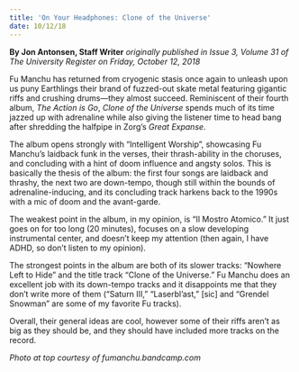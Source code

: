 ```yaml
---
title: 'On Your Headphones: Clone of the Universe'
date: 10/12/18
---
```


**By Jon Antonsen, Staff Writer** _originally published in Issue 3, Volume 31 of The University Register on Friday, October 12, 2018_

Fu Manchu has returned from cryogenic stasis once again to unleash upon us puny Earthlings their brand of fuzzed-out skate metal featuring gigantic riffs and crushing drums—they almost succeed. Reminiscent of their fourth album, _The Action is Go_, _Clone of the Universe_ spends much of its time jazzed up with adrenaline while also giving the listener time to head bang after shredding the halfpipe in Zorg’s _Great Expanse_.

The album opens strongly with “Intelligent Worship”, showcasing Fu Manchu’s laidback funk in the verses, their thrash-ability in the choruses, and concluding with a hint of doom influence and angsty solos. This is basically the thesis of the album: the first four songs are laidback and thrashy, the next two are down-tempo, though still within the bounds of adrenaline-inducing, and its concluding track harkens back to the 1990s with a mic of doom and the avant-garde. 

The weakest point in the album, in my opinion, is “Il Mostro Atomico.” It just goes on for too long (20 minutes), focuses on a slow developing instrumental center, and doesn’t keep my attention (then again, I have ADHD, so don’t listen to my opinion).

The strongest points in the album are both of its slower tracks: “Nowhere Left to Hide” and the title track “Clone of the Universe.” Fu Manchu does an excellent job with its down-tempo tracks and it disappoints me that they don’t write more of them (“Saturn III,” “Laserbl’ast,” [sic] and “Grendel Snowman” are some of my favorite Fu tracks).

Overall, their general ideas are cool, however some of their riffs aren’t as big as they should be, and they should have included more tracks on the record.

_Photo at top courtesy of fumanchu.bandcamp.com_